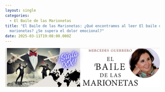 ```yaml
---
layout: single
categories:
  - El Baile de las Marionetas
title: "El Baile de las Marionetas: ¿Qué encontramos al leer El baile de las
  marionetas? ¿Se supera el dolor emocional?"
date: 2025-03-11T19:08:00.000Z
---
```

![](/assets/img/banner.png "El  baile de las marionetas de                      Mercedes  Guerrero ")
